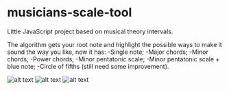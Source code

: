# musicians-scale-tool
Little JavaScript project based on musical theory intervals.

The algorithm gets your root note and highlight the possible ways to make it sound the way you like, now it has:
-Single note;
-Major chords;
-Minor chords;
-Power chords;
-Minor pentatonic scale;
-Minor pentatonic scale + blue note;
-Circle of fifths (still need some improvement).

![alt text](https://i.imgur.com/YTY7wBe.png)
![alt text](https://i.imgur.com/yUov70j.png)
![alt text](https://i.imgur.com/81FppNS.png)
